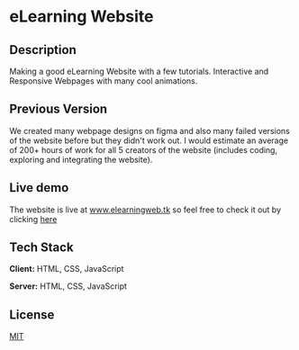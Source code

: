 
# eLearning Website

## Description

Making a good eLearning Website with a few tutorials. Interactive and Responsive Webpages with many cool animations.

## Previous Version

We created many webpage designs on figma and also many failed versions of the website before but they didn't work out. I would estimate an average of 200+ hours of work for all 5 creators of the website (includes coding, exploring and integrating the website).

## Live demo

The website is live at www.elearningweb.tk so feel free to check it out by clicking [here](www.elearningweb.tk)



## Tech Stack

**Client:** HTML, CSS, JavaScript

**Server:** HTML, CSS, JavaScript

  
## License

[MIT](https://choosealicense.com/licenses/mit/)
